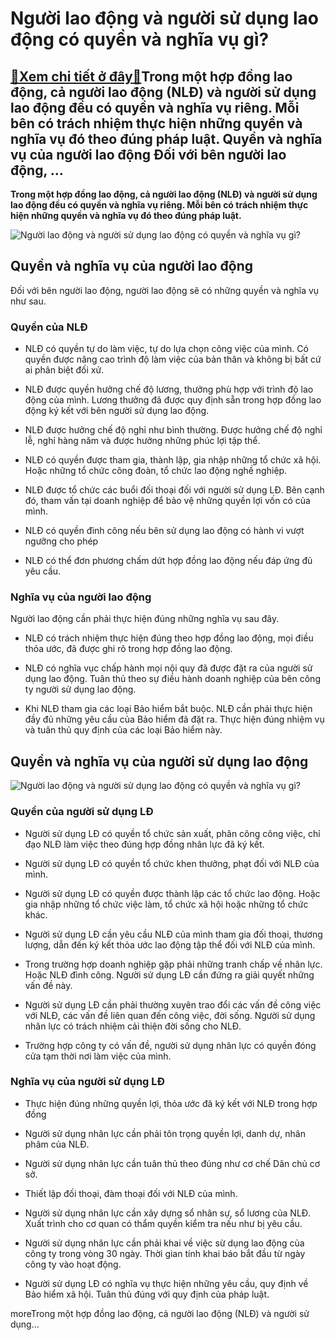 Người lao động và người sử dụng lao động có quyền và nghĩa vụ gì?
=================================================================

[:gift:Xem chi tiết ở đây:gift:](https://hddtvn.com/nguoi-lao-dong-va-nguoi-su-dung-lao-dong-co-quyen-va-nghia-vu-gi/)Trong một hợp đồng lao động, cả người lao động (NLĐ) và người sử dụng lao động đều có quyền và nghĩa vụ riêng. Mỗi bên có trách nhiệm thực hiện những quyền và nghĩa vụ đó theo đúng pháp luật. Quyền và nghĩa vụ của người lao động Đối với bên người lao động, …
------------------------------------------------------------------------------------------------------------------------------------------------------------------------------------------------------------------------------------------------------------------

**Trong một hợp đồng lao động, cả người lao động (NLĐ) và người sử dụng lao động đều có quyền và nghĩa vụ riêng. Mỗi bên có trách nhiệm thực hiện những quyền và nghĩa vụ đó theo đúng pháp luật.**


![Người lao động và người sử dụng lao động có quyền và nghĩa vụ gì?](https://hddtvn.com/wp-content/uploads/2021/01/maxresdefault-8.jpg)


Quyền và nghĩa vụ của người lao động
------------------------------------


Đối với bên người lao động, người lao động sẽ có những quyền và nghĩa vụ như sau.


### Quyền của NLĐ




* NLĐ có quyền tự do làm việc, tự do lựa chọn công việc của mình. Có quyền được nâng cao trình độ làm việc của bản thân và không bị bất cứ ai phân biệt đối xử.

* NLĐ được quyền hưởng chế độ lương, thưởng phù hợp với trình độ lao động của mình. Lương thưởng đã được quy định sẵn trong hợp đồng lao động ký kết với bên người sử dụng lao động.

* NLĐ được hưởng chế độ nghỉ như bình thường. Được hưởng chế độ nghỉ lễ, nghỉ hàng năm và được hưởng những phúc lợi tập thể.

* NLĐ có quyền được tham gia, thành lập, gia nhập những tổ chức xã hội. Hoặc những tổ chức công đoàn, tổ chức lao động nghề nghiệp.

* NLĐ được tổ chức các buổi đối thoại đối với người sử dụng LĐ. Bên cạnh đó, tham vấn tại doanh nghiệp để bảo vệ những quyền lợi vốn có của mình.

* NLĐ có quyền đình công nếu bên sử dụng lao động có hành vi vượt ngưỡng cho phép

* NLĐ có thể đơn phương chấm dứt hợp đồng lao động nếu đáp ứng đủ yêu cầu.



### Nghĩa vụ của người lao động


Người lao động cần phải thực hiện đúng những nghĩa vụ sau đây.




* NLĐ có trách nhiệm thực hiện đúng theo hợp đồng lao động, mọi điều thỏa ước, đã được ghi rõ trong hợp đồng lao động.

* NLĐ có nghĩa vục chấp hành mọi nội quy đã được đặt ra của người sử dụng lao động. Tuân thủ theo sự điều hành doanh nghiệp của bên công ty người sử dụng lao động.

* Khi NLĐ tham gia các loại Bảo hiểm bắt buộc. NLĐ cần phải thực hiện đầy đủ những yêu cầu của Bảo hiểm đã đặt ra. Thực hiện đúng nhiệm vụ và tuân thủ quy định của các loại Bảo hiểm này.



Quyền và nghĩa vụ của người sử dụng lao động
--------------------------------------------


![Người lao động và người sử dụng lao động có quyền và nghĩa vụ gì?](https://hddtvn.com/wp-content/uploads/2021/01/8c3HRqa.jpg)


### Quyền của người sử dụng LĐ




* Người sử dụng LĐ có quyền tổ chức sản xuất, phân công công việc, chỉ đạo NLĐ làm việc theo đúng hợp đồng nhân lực đã ký kết.

* Người sử dụng LĐ có quyền tổ chức khen thưởng, phạt đối với NLĐ của mình.

* Người sử dụng LĐ có quyền được thành lập các tổ chức lao động. Hoặc gia nhập những tổ chức việc làm, tổ chức xã hội hoặc những tổ chức khác.

* Người sử dụng LĐ cần yêu cầu NLĐ của mình tham gia đối thoại, thương lượng, dẫn đến ký kết thỏa ước lao động tập thể đối với NLĐ của mình.

* Trong trường hợp doanh nghiệp gặp phải những tranh chấp về nhân lực. Hoặc NLĐ đình công. Người sử dụng LĐ cần đứng ra giải quyết những vấn đề này.

* Người sử dụng LĐ cần phải thường xuyên trao đổi các vấn đề công việc với NLĐ, các vấn đề liên quan đến công việc, đời sống. Người sử dụng nhân lực có trách nhiệm cải thiện đời sống cho NLĐ.

* Trường hợp công ty có vấn đề, người sử dụng nhân lực có quyền đóng cửa tạm thời nơi làm việc của mình.



### Nghĩa vụ của người sử dụng LĐ




* Thực hiện đúng những quyền lợi, thỏa ước đã ký kết với NLĐ trong hợp đồng

* Người sử dụng nhân lực cần phải tôn trọng quyền lợi, danh dự, nhân phâm của NLĐ.

* Người sử dụng nhân lực cần tuân thủ theo đúng như cơ chế Dân chủ cơ sở.

* Thiết lập đối thoại, đàm thoại đối với NLĐ của mình.

* Người sử dụng nhân lực cần xây dựng sổ nhân sự, sổ lương của NLĐ. Xuất trình cho cơ quan có thẩm quyền kiểm tra nếu như bị yêu cầu.

* Người sử dụng nhân lực cần phải khai về việc sừ dụng lao động của công ty trong vòng 30 ngày. Thời gian tính khai báo bắt đầu từ ngày công ty vào hoạt động.

* Người sử dụng LĐ có nghĩa vụ thực hiện những yêu cầu, quy định về Bảo hiểm xã hội. Tuân thủ đúng với quy định của pháp luật.



moreTrong một hợp đồng lao động, cả người lao động (NLĐ) và người sử dụng…

